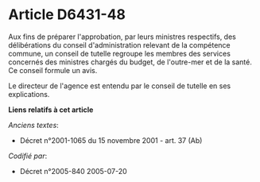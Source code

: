 # Article D6431-48

Aux fins de préparer l'approbation, par leurs ministres respectifs, des délibérations du conseil d'administration relevant de
la compétence commune, un conseil de tutelle regroupe les membres des services concernés des ministres chargés du budget, de
l'outre-mer et de la santé. Ce conseil formule un avis.

Le directeur de l'agence est entendu par le conseil de tutelle en ses explications.

**Liens relatifs à cet article**

_Anciens textes_:

  - Décret n°2001-1065 du 15 novembre 2001 - art. 37 (Ab)

_Codifié par_:

  - Décret n°2005-840 2005-07-20
